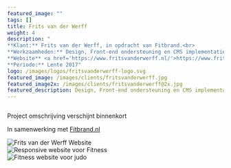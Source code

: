 ```yaml
---
featured_image: ""
tags: []
title: Frits van der Werff
weight: 4
description: "
**Klant:** Frits van der Werff, in opdracht van Fitbrand.<br> 
**Werkzaamheden:** Design, Front-end ondersteuning en CMS implementatie<br>
**Website** <a href='https://www.fritsvanderwerff.nl/'>https://www.fritsvanderwerff.nl/</a><br>
**Periode:** Lente 2017"
logo: /images/logos/fritsvanderwerff-logo.svg
featured_image: /images/clients/fritsvanderwerff.jpg
featured_image2x: /images/clients/fritsvanderwerff@2x.jpg
featured_description: Design, Front-end ondersteuning en CMS implementatie
---
```


<div><img class="m10-b block center" src="/images/clients/frits/frits-case-header.jpg" alt=""></div>

<div class="layout p3-lr m10-b">
  <div class="w-large center">
    <p>Project omschrijving verschijnt binnenkort </p>
    <p>In samenwerking met <a href="http://fitbrand.nl/">Fitbrand.nl</a></p>
  </div>
</div>

<div class="wrapper bg-gray-light clearfix">
 <div class="layout p3-lr p10-t">
 <div class="case center m10-b">
  <img 
    class="block" src="/images/clients/frits/frits-home.png" alt="Frits van der Werff Website">
  </div>
 </div>
</div>

<div class="wrapper bg-frits-red clearfix">
 <div class="layout p3-lr p10-t">
  <div class="case center m10-b">
    <img 
    class="block" src="/images/clients/frits/frits-mobile.png" alt="Responsive website voor Fitness">
    </div>
 </div>
</div>

<div class="wrapper bg-gray-light clearfix">
 <div class="layout p3-lr p10-t">
 <div class="case center m10-b">
    <img class="block" src="/images/clients/frits/frits-judo.png"  alt="Fitness website voor judo">
    </div>
 </div>
</div>
